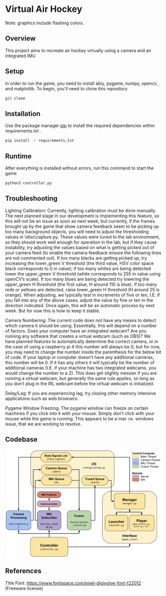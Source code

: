 # Virtual Air Hockey
Note: graphics include flashing colors.
## Overview
This project aims to recreate air hockey virtually using a camera and an integrated IMU
## Setup
In order to run the game, you need to install ably, pygame, numpy, opencv, and matplotlib.
To begin, you'll need to clone this repository 
```bash
git clone
```
## Installation

Use the package manager [pip](https://pip.pypa.io/en/stable/) to install the required dependencies within requirements.txt .

```bash
pip install -r requirements.txt
```

## Runtime ##
After everything is installed without errors, run this command to start the game
```bash
python3 controller.py 
```
## Troubleshooting ##
Lighting Calibration: Currently, lighting calibration must be done manually. The next planned stage in our development is implementing this feature, so this will not be an issue as soon as next week; but currently, if the frames brought up by the game that show camera feedback seem to be picking up too many background objects, you will need to adjust the thresholding values in \disc\capture.py. These values were tuned to the lab environment, so they should work well enough for operation in the lab; but if they cause instability, try adjusting the values based on what is getting picked out of your camera feed (to enable the camera feedback ensure the following lines are not commented out). If too many blacks are getting picked up, try increasing the lower_green V threshold (the third value, HSV color space black corresponds to 0 in value); if too many whites are being detected lower the upper_green V threshold (white corresponds to 255 in value using openCV’s scale). If too many blues are being detected try lowering the upper_green H threshold (the first value, H around 110 is blue). If too many reds or yellows are detected, raise lower_green H threshold (H around 25 is orange). When adjusting, we typically test in increments of five or ten, I.E. if you fall into any of the above cases, adjust the value by five or ten in the direction indicated. Once again, this will be an automatic process by next week. But for now this is how to keep it stable.


Camera Numbering: The current code does not have any means to detect which camera it should be using. Essentially, this will depend on a number of factors. Does your computer have an integrated webcam? Are you running any software that creates a virtual webcam (such as OBS)? We have planned features to automatically determine the correct camera, or in the case of using a raspberry pi 4 this number will always be 0; but for now, you may need to change the number inside the parenthesis for the below bit of code. If your laptop or computer doesn’t have any additional cameras, this number will be 0. If it has any others it will typically be the number of additional cameras (I.E. if your machine has two integrated webcams, you would change the number to a 2). This does get slightly messier if you are running a virtual webcam, but generally the same rule applies, so long as you don’t plug in the IRL webcam before the virtual webcam is initialized.

Delay/Lag: If you are experiencing lag, try closing other memory intensive applications such as web browsers. 

Pygame Window Freezing: The pygame window can freeze on certain machines if you click into it with your mouse. Simply don’t click with your mouse while the game is running. This appears to be a mac vs. windows issue, that we are working to resolve.

## Codebase
![code](https://github.com/180D-FW-2023/Team8/blob/master/assets/code_diagram.png)
## References
Title Font: https://www.fontspace.com/pixel-digivolve-font-f22012 (Freeware license)
